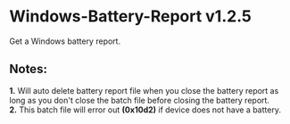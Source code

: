 # Windows-Battery-Report v1.2.5
Get a Windows battery report.

## Notes:
**1.** Will auto delete battery report file when you close the battery report as long as you don't close the batch file before closing the battery report.  
**2.** This batch file will error out **(0x10d2)** if device does not have a battery.
